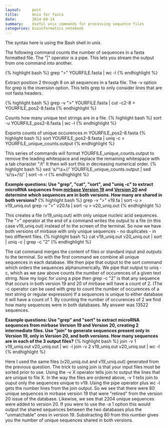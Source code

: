 ```yaml
---
layout:     post
title:      Unix for fasta
date:       2014-04-14
summary:    Useful unix commands for processing sequence files
categories: bioinformatics_notebook
---
```


The syntax here is using the Bash shell in unix.

The following command counts the number of sequences in a fasta formatted file. The "|" operator is a pipe. This lets you stream the output from one command into another.

{% highlight bash %}
grep ">" YOURFILE.fasta | wc -l
{% endhighlight %}

Extract position 2 through 8 on all sequences in a fasta file. The -v option for grep is the inversion option. This tells grep to only consider lines that are not fasta headers.

{% highlight bash %}
grep -v ">" YOURFILE.fasta | cut -c2-8 > YOURFILE_pos2-8.fasta
{% endhighlight %}

Counts how many unique text strings are in a file.
{% highlight bash %}
sort -u YOURFILE_pos2-8.fasta | wc -l
{% endhighlight %}

Exports counts of unique occurences in YOURFILE_pos2-8.fasta
{% highlight bash %}
sort YOURFILE_pos2-8.fasta | uniq -c > YOURFILE_unique_counts.output
{% endhighlight %}

This series of commands will format YOURFILE\_unique\_counts.output to remove the leading whitespace and replace the remaining whitespace with a tab character "/t" It then will sort this in decreasing numerical order.
{% highlight bash %}
sed 's/^\s\+//' YOURFILE_unique_counts.output | sed 's/\s\+/\t/' | sort -n -r
{% endhighlight %}

__Example questions: Use "grep", "cat", "sort", and "uniq -c" to extract microRNA sequences from [mirbase Version 19](./v19.fa) and [Version 20](./v20.fa) and determine which sequences are in both versions. How many are shared in both versions?__
{% highlight bash %}
grep -v ">" v19.fa | sort -u > v19_uniq.out
grep -v ">" v20.fa | sort -u > v20_uniq.out
{% endhighlight %}

This creates a file (v19\_uniq.out) with only unique nucleic acid sequences. The ">" operator at the end of a command writes the output to a file (in this case v19\_uniq.out) instead of to the screen of the terminal. So now we have both versions of mirbase with only unique sequences - no duplicates - in two different files.
{% highlight bash %}
cat v19_uniq.out v20_uniq.out | sort | uniq -c | grep -c "2"
{% endhighlight %}

The cat command merges the content of files or standard input and outputs to the terminal. So with the first command we combine all unique sequences in each database. We then pipe that output to the sort command which orders the sequences alphanumerically. We pipe that output to uniq -c, which as we saw above counts the number of occurences of a given text string. Now my logic for using a pipe then grep -c "2" is that any sequence that occurs in both version 19 and 20 of mirbase will have a count of 2. (The -c operator can be used with grep to count the number of occurences of a text string or regular expression) If a sequences is unique to either database it will have a count of 1. By counting the number of occurences of 2 we find how many sequences were in both databases. My answer was 13522 sequences.

__Example questions: Use "grep" and "sort" to extract microRNA sequences from mirbase Version 19 and Version 20, creating 2 intermediate files. Use "join" to generate sequences present only in Version 19, only in Version 20, and both versions. How many sequences are in each of the 3 output files?__
{% highlight bash %}
join -v 1 v19_uniq.out v20_uniq.out | wc -l
join -v 2 v19_uniq.out v20_uniq.out | wc -l
{% endhighlight %}

Here I used the same files (v20\_uniq.out and v19\_uniq.out) generated from the previous question. The trick to using join is that your input files must be sorted prior to use. Using the -v X operator tells join to output the lines that are unique to file X. In the way the files are ordered above, -v 1 tells join to ouput only the sequences unique to v19. Using the pipe operator plus wc -l gets the number lines from the join output. So we see that there were 80 unique sequences in mirbase version 19 that were "retired" from the version 20 issue of the database. Likewise, we see that 2204 unique sequences were added to version 20. If you were to use the -a 1 option this would output the shared sequences between the two databases plus the "unmatchable" ones in version 19. Substracting 80 from this number gives you the number of unique sequences shared in both versions.
